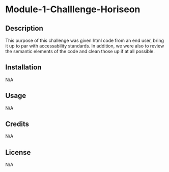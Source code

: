 # Module-1-Challlenge-Horiseon

## Description

This purpose of this challenge was given html code from an end user, bring it up to par with accessability standards. In addition, we were also to review the semantic elements of the code and clean those up if at all possible.

## Installation

N/A

## Usage

N/A

## Credits

N/A

## License

N/A
